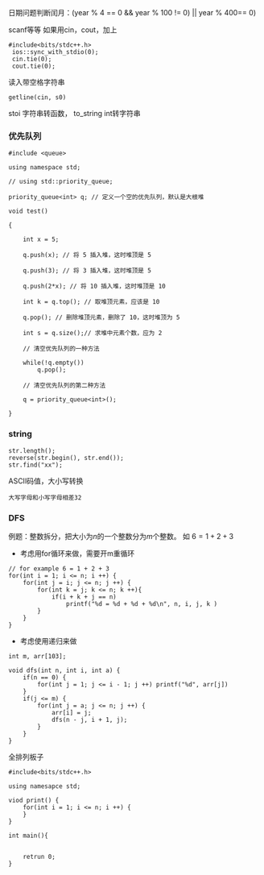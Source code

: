 
日期问题判断闰月：(year % 4 == 0 && year % 100 != 0) || year % 400== 0)


scanf等等 如果用cin，cout，加上
```
#include<bits/stdc++.h>
 ios::sync_with_stdio(0);
 cin.tie(0);
 cout.tie(0);
```

读入带空格字符串
```
getline(cin, s0)
```

stoi 字符串转函数， to_string int转字符串
### 优先队列

```
#include <queue>

using namespace std;

// using std::priority_queue;

priority_queue<int> q; // 定义一个空的优先队列，默认是大根堆

void test()

{

	int x = 5;
	
	q.push(x); // 将 5 插入堆，这时堆顶是 5
	
	q.push(3); // 将 3 插入堆，这时堆顶是 5
	
	q.push(2*x); // 将 10 插入堆，这时堆顶是 10
	
	int k = q.top(); // 取堆顶元素，应该是 10
	
	q.pop(); // 删除堆顶元素，删除了 10，这时堆顶为 5
	
	int s = q.size();// 求堆中元素个数，应为 2
	
	// 清空优先队列的一种方法
	
	while(!q.empty())
		q.pop();
	
	// 清空优先队列的第二种方法
	
	q = priority_queue<int>();

}
```

### string

```
str.length();
reverse(str.begin(), str.end());
str.find("xx");
```


ASCII码值，大小写转换
```
大写字母和小写字母相差32

```

### DFS
例题：整数拆分，把大小为$n$的一个整数分为$m$个整数。 如 $6 = 1 + 2 + 3$
- 考虑用for循环来做，需要开m重循环
```
// for example 6 = 1 + 2 + 3
for(int i = 1; i <= n; i ++) {
	for(int j = i; j <= n; j ++) {
		for(int k = j; k <= n; k ++){
			if(i + k + j == n)
				printf("%d = %d + %d + %d\n", n, i, j, k )
		}
	}
}
```

- 考虑使用递归来做
```
int m, arr[103];

void dfs(int n, int i, int a) {
	if(n == 0) {
		for(int j = 1; j <= i - 1; j ++) printf("%d", arr[j])
	}
	if(j <= m) {
		for(int j = a; j <= n; j ++) {
			arr[i] = j;
			dfs(n - j, i + 1, j);
		}
	}
}
```


全排列板子

```
#include<bits/stdc++.h>

using namesapce std;

viod print() {
	for(int i = 1; i <= n; i ++) {
	}
}

int main(){

	
	retrun 0;
}



```
